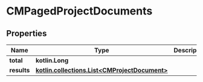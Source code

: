 
# CMPagedProjectDocuments

## Properties
Name | Type | Description | Notes
------------ | ------------- | ------------- | -------------
**total** | **kotlin.Long** |  | 
**results** | [**kotlin.collections.List&lt;CMProjectDocument&gt;**](CMProjectDocument.md) |  | 



